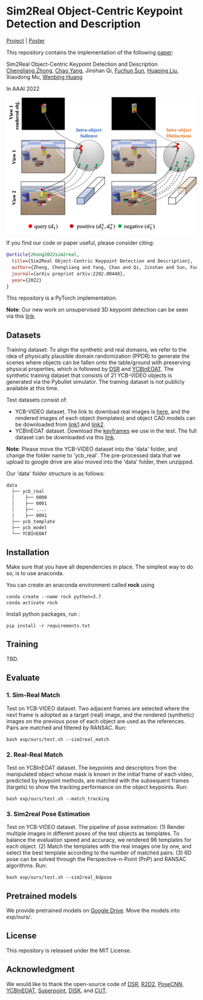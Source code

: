 # Sim2Real Object-Centric Keypoint Detection and Description
[Project](https://zhongcl-thu.github.io/rock/) | [Poster](https://zhongcl-thu.github.io/projects/AAAI22/aaai_poster.pdf) 

This repository contains the implementation of the following [paper](https://arxiv.org/abs/2202.00448):

Sim2Real Object-Centric Keypoint Detection and Description  
[Chengliang Zhong](https://zhongcl-thu.github.io/), [Chao Yang](https://scholar.google.com/citations?user=5KRbHPMAAAAJ&hl=zh-CN), Jinshan Qi, [Fuchun Sun](https://scholar.google.com/citations?user=DbviELoAAAAJ&hl=zh-CN), [Huaping Liu](https://sites.google.com/site/thuliuhuaping), Xiaodong Mu, [Wenbing Huang](https://scholar.google.com/citations?user=0yNkmO4AAAAJ&hl=zh-CN)

In AAAI 2022

<p align="center"><img src="media/teaser.png" width="600" /></p>


If you find our code or paper useful, please consider citing:
```bibtex
@article{zhong2022sim2real,
  title={Sim2Real Object-Centric Keypoint Detection and Description},
  author={Zhong, Chengliang and Yang, Chao and Qi, Jinshan and Sun, Fuchun and Liu, Huaping and Mu, Xiaodong and Huang, Wenbing},
  journal={arXiv preprint arXiv:2202.00448},
  year={2022}
}
```

This repository is a PyTorch implementation.

**Note**: Our new work on unsupervised 3D keypoint detection can be seen via this [link](https://github.com/zhongcl-thu/SNAKE).

## Datasets
Training dataset:
To align the synthetic and real domains, we refer to the idea of physically plausible domain randomization (PPDR) to generate the scenes where objects can be fallen onto the table/ground with preserving physical properties, which is followed by [DSR](https://github.com/columbia-ai-robotics/dsr) and [YCBInEOAT](https://github.com/wenbowen123/iros20-6d-pose-tracking).
The synthetic training dataset that consists of 21 YCB-VIDEO objects is generated via the Pybullet simulator. The training dataset is not publicly available at this time.

Test datasets consist of: 
- YCB-VIDEO dataset. The link to download real images is [here](https://rse-lab.cs.washington.edu/projects/posecnn/), and the rendered images of each object (templates) and object CAD models can be downloaded from [link1](https://drive.google.com/file/d/1cvLhq8ygjYoaP2YWWI_ibUKaszZzEMIp/view?usp=sharing) and [link2](https://drive.google.com/file/d/1AJbO9g9KXRfMpX9OKwtdyy2VKgFQRbiN/view?usp=sharing).
- YCBInEOAT dataset. Download the [keyframes](https://drive.google.com/file/d/16E-zhffvKQCEqCvujvHREMxYuiEfMwdF/view?usp=sharing) we use in the test. The full dataset can be downloaded via this [link](https://github.com/wenbowen123/iros20-6d-pose-tracking).

**Note**: Please move the YCB-VIDEO dataset into the 'data' folder, and change the folder name to 'ycb_real'. The pre-processed data that we upload to google drive are also moved into the 'data' folder, then unzipped.

Our 'data' folder structure is as follows:

```
data
  ├── ycb_real
  │    ├── 0000
  │    ├── 0001
  │    ├── ....
  │    ├── 0091
  ├── ycb_template
  ├── ycb_model
  └── YCBInEOAT
```


## Installation
Make sure that you have all dependencies in place. The simplest way to do so, is to use anaconda.

You can create an anaconda environment called **rock** using
```
conda create --name rock python=3.7
conda activate rock
```

Install python packages, run :
```
pip install -r requirements.txt 
```


## Training

TBD.


## Evaluate
### 1. Sim-Real Match

Test on YCB-VIDEO dataset. Two adjacent frames are selected where the next frame is adopted as a target (real) image, and the rendered (synthetic) images on the previous pose of each object are used as the references. Pairs are matched and filtered by RANSAC. Run:
```
bash exp/ours/test.sh --sim2real_match
```

### 2. Real-Real Match

Test on YCBInEOAT dataset. The keypoints and descriptors from the manipulated object whose mask is known in the initial frame of each video, predicted by keypoint methods, are matched with the subsequent frames (targets) to show the tracking performance on the object keypoints. Run:
```
bash exp/ours/test.sh --match_tracking
```

### 3. Sim2real Pose Estimation

Test on YCB-VIDEO dataset. The pipeline of pose estimation: (1) Render multiple images in different poses of the test objects as templates. To balance the evaluation speed and accuracy, we rendered 96 templates for each object. (2) Match the templates with the real images one by one, and select the best template according to the number of matched pairs. (3) 6D pose can be solved through the Perspective-n-Point (PnP) and RANSAC algorithms. Run:
```
bash exp/ours/test.sh --sim2real_6dpose
```


## Pretrained models

We provide pretrained models on [Google Drive](https://drive.google.com/drive/folders/1t1TDdp3RqPGZoZ-4uzjwKSJolFQ7FzPt?usp=sharing). Move the models into *exp/ours/*. 


## License

This repository is released under the MIT License.


## Acknowledgment

We would like to thank the open-source code of [DSR](https://github.com/columbia-ai-robotics/dsr), [R2D2](https://github.com/naver/r2d2), [PoseCNN](https://arxiv.org/abs/1711.00199), [YCBInEOAT](https://github.com/wenbowen123/iros20-6d-pose-tracking), [Superpoint](https://github.com/rpautrat/SuperPoint), [DISK](https://github.com/cvlab-epfl/disk), and [CUT](https://github.com/taesungp/contrastive-unpaired-translation).